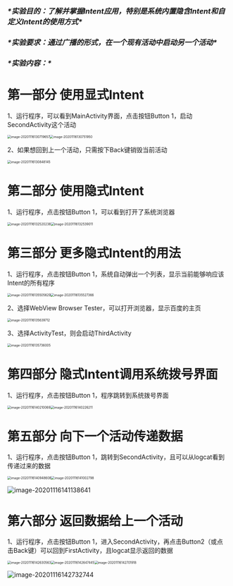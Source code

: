 ### ***\*实验目的：了解并掌握Intent应用，特别是系统内置隐含Intent和自定义Intent的使用方式\****

### ***\*实验要求：通过广播的形式，在一个现有活动中启动另一个活动\****

### ***\*实验内容：\****

# 第一部分 使用显式Intent

1、运行程序，可以看到MainActivity界面，点击按钮Button 1，启动SecondActivity这个活动

<img src="实验4报告.assets/image-20201116130719657.png" alt="image-20201116130719657" style="zoom:50%;" /><img src="实验4报告.assets/image-20201116130751950.png" alt="image-20201116130751950" style="zoom:50%;" />

2、如果想回到上一个活动，只需按下Back键销毁当前活动

<img src="实验4报告.assets/image-20201116130848145.png" alt="image-20201116130848145" style="zoom:50%;" />

# 第二部分 使用隐式Intent

1、运行程序，点击按钮Button 1，可以看到打开了系统浏览器

<img src="实验4报告.assets/image-20201116132520238.png" alt="image-20201116132520238" style="zoom:50%;" /><img src="实验4报告.assets/image-20201116132539011.png" alt="image-20201116132539011" style="zoom:50%;" />

# 第三部分 更多隐式Intent的用法

1、运行程序，点击按钮Button 1，系统自动弹出一个列表，显示当前能够响应该Intent的所有程序

<img src="实验4报告.assets/image-20201116135505629.png" alt="image-20201116135505629" style="zoom:50%;" /><img src="实验4报告.assets/image-20201116135527366.png" alt="image-20201116135527366" style="zoom:50%;" />

2、选择WebView Browser Tester，可以打开浏览器，显示百度的主页

<img src="实验4报告.assets/image-20201116135639712.png" alt="image-20201116135639712" style="zoom:50%;" />

3、选择ActivityTest，则会启动ThirdActivity

<img src="实验4报告.assets/image-20201116135736005.png" alt="image-20201116135736005" style="zoom:50%;" />

# 第四部分 隐式Intent调用系统拨号界面

1、运行程序，点击按钮Button 1，程序跳转到系统拨号界面

<img src="实验4报告.assets/image-20201116140210069.png" alt="image-20201116140210069" style="zoom:50%;" /><img src="实验4报告.assets/image-20201116140226211.png" alt="image-20201116140226211" style="zoom:50%;" />

# 第五部分 向下一个活动传递数据

1、运行程序，点击按钮Button 1，跳转到SecondActivity，且可以从logcat看到传递过来的数据

<img src="实验4报告.assets/image-20201116140948608.png" alt="image-20201116140948608" style="zoom:50%;" /><img src="实验4报告.assets/image-20201116141002798.png" alt="image-20201116141002798" style="zoom:50%;" />

![image-20201116141138641](实验报告4.assets/image-20201116141138641.png)

# 第六部分 返回数据给上一个活动

1、运行程序，点击按钮Button 1，进入SecondActivity，再点击Button2（或点击Back键）可以回到FirstActivity，且logcat显示返回的数据

<img src="实验4报告.assets/image-20201116142630563.png" alt="image-20201116142630563" style="zoom:50%;" /><img src="实验4报告.assets/image-20201116142647445.png" alt="image-20201116142647445" style="zoom:50%;" /><img src="实验4报告.assets/image-20201116142701918.png" alt="image-20201116142701918" style="zoom:50%;" />

![image-20201116142732744](实验报告4.assets/image-20201116142732744.png)